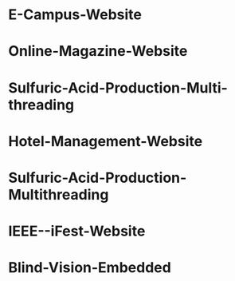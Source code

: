 # E-Campus-Website
# Online-Magazine-Website
# Sulfuric-Acid-Production-Multi-threading
# Hotel-Management-Website
# Sulfuric-Acid-Production-Multithreading
# IEEE--iFest-Website
# Blind-Vision-Embedded

